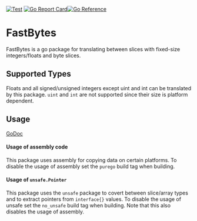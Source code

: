 [![Test](https://github.com/yehan2002/fastbytes/actions/workflows/go.yml/badge.svg)](https://github.com/yehan2002/fastbytes/actions/workflows/go.yml) [![Go Report Card](https://goreportcard.com/badge/github.com/yehan2002/fastbytes/v2)](https://goreportcard.com/report/github.com/yehan2002/fastbytes/v2)[![Go Reference](https://pkg.go.dev/badge/github.com/yehan2002/fastbytes.svg)](https://pkg.go.dev/github.com/yehan2002/fastbytes)

# FastBytes

FastBytes is a go package for translating between slices with fixed-size integers/floats and byte slices.

## Supported Types
Floats and all signed/unsigned integers except uint and int can be translated by this package.
`uint` and `int` are not supported since their size is platform dependent.

## Usage

[GoDoc](https://pkg.go.dev/github.com/yehan2002/fastbytes)


#### Usage of assembly code
This package uses assembly for copying data on certain platforms.
To disable the usage of assembly set the `purego` build tag when building.

#### Usage of `unsafe.Pointer`

This package uses the `unsafe` package to covert between slice/array types and to extract pointers from `interface{}` values. To disable the usage of unsafe set the `no_unsafe` build tag when building. Note that this also disables the usage of assembly.
